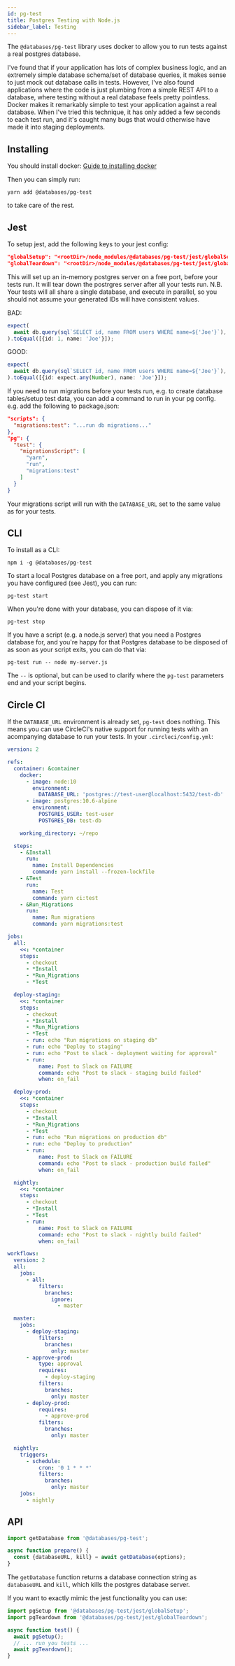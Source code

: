 ```yaml
---
id: pg-test
title: Postgres Testing with Node.js
sidebar_label: Testing
---
```


The `@databases/pg-test` library uses docker to allow you to run tests against a real postgres database.

I've found that if your application has lots of complex business logic, and an extremely simple database schema/set of database queries, it makes sense to just mock out database calls in tests. However, I've also found applications where the code is just plumbing from a simple REST API to a database, where testing without a real database feels pretty pointless. Docker makes it remarkably simple to test your application against a real database. When I've tried this technique, it has only added a few seconds to each test run, and it's caught many bugs that would otherwise have made it into staging deployments.

## Installing

You should install docker: [Guide to installing docker](https://gist.github.com/rstacruz/297fc799f094f55d062b982f7dac9e41)

Then you can simply run:

```
yarn add @databases/pg-test
```

to take care of the rest.

## Jest

To setup jest, add the following keys to your jest config:

```json
"globalSetup": "<rootDir>/node_modules/@databases/pg-test/jest/globalSetup",
"globalTeardown": "<rootDir>/node_modules/@databases/pg-test/jest/globalTeardown",
```

This will set up an in-memory postgres server on a free port, before your tests run. It will tear down the postrgres server after all your tests run. N.B. Your tests will all share a single database, and execute in parallel, so you should not assume your generated IDs will have consistent values.

BAD:

```ts
expect(
  await db.query(sql`SELECT id, name FROM users WHERE name=${'Joe'}`),
).toEqual([{id: 1, name: 'Joe'}]);
```

GOOD:

```ts
expect(
  await db.query(sql`SELECT id, name FROM users WHERE name=${'Joe'}`),
).toEqual([{id: expect.any(Number), name: 'Joe'}]);
```

If you need to run migrations before your tests run, e.g. to create database tables/setup test data, you can add a command to run in your pg config. e.g. add the following to package.json:

```json
"scripts": {
  "migrations:test": "...run db migrations..."
},
"pg": {
  "test": {
    "migrationsScript": [
      "yarn",
      "run",
      "migrations:test"
    ]
  }
}
```

Your migrations script will run with the `DATABASE_URL` set to the same value as for your tests.

## CLI

To install as a CLI:

```
npm i -g @databases/pg-test
```

To start a local Postgres database on a free port, and apply any migrations you have configured (see Jest), you can run:

```
pg-test start
```

When you're done with your database, you can dispose of it via:

```
pg-test stop
```

If you have a script (e.g. a node.js server) that you need a Postgres database for, and you're happy for that Postgres database to be disposed of as soon as your script exits, you can do that via:

```
pg-test run -- node my-server.js
```

The `--` is optional, but can be used to clarify where the `pg-test` parameters end and your script begins.

## Circle CI

If the `DATABASE_URL` environment is already set, `pg-test` does nothing. This means you can use CircleCI's native support for running tests with an acompanying database to run your tests. In your `.circleci/config.yml`:

```yaml
version: 2

refs:
  container: &container
    docker:
      - image: node:10
        environment:
          DATABASE_URL: 'postgres://test-user@localhost:5432/test-db'
      - image: postgres:10.6-alpine
        environment:
          POSTGRES_USER: test-user
          POSTGRES_DB: test-db

    working_directory: ~/repo

  steps:
    - &Install
      run:
        name: Install Dependencies
        command: yarn install --frozen-lockfile
    - &Test
      run:
        name: Test
        command: yarn ci:test
    - &Run_Migrations
      run:
        name: Run migrations
        command: yarn migrations:test

jobs:
  all:
    <<: *container
    steps:
      - checkout
      - *Install
      - *Run_Migrations
      - *Test

  deploy-staging:
    <<: *container
    steps:
      - checkout
      - *Install
      - *Run_Migrations
      - *Test
      - run: echo "Run migrations on staging db"
      - run: echo "Deploy to staging"
      - run: echo "Post to slack - deployment waiting for approval"
      - run:
          name: Post to Slack on FAILURE
          command: echo "Post to slack - staging build failed"
          when: on_fail

  deploy-prod:
    <<: *container
    steps:
      - checkout
      - *Install
      - *Run_Migrations
      - *Test
      - run: echo "Run migrations on production db"
      - run: echo "Deploy to production"
      - run:
          name: Post to Slack on FAILURE
          command: echo "Post to slack - production build failed"
          when: on_fail

  nightly:
    <<: *container
    steps:
      - checkout
      - *Install
      - *Test
      - run:
          name: Post to Slack on FAILURE
          command: echo "Post to slack - nightly build failed"
          when: on_fail

workflows:
  version: 2
  all:
    jobs:
      - all:
          filters:
            branches:
              ignore:
                - master

  master:
    jobs:
      - deploy-staging:
          filters:
            branches:
              only: master
      - approve-prod:
          type: approval
          requires:
            - deploy-staging
          filters:
            branches:
              only: master
      - deploy-prod:
          requires:
            - approve-prod
          filters:
            branches:
              only: master

  nightly:
    triggers:
      - schedule:
          cron: '0 1 * * *'
          filters:
            branches:
              only: master
    jobs:
      - nightly
```

## API

```ts
import getDatabase from '@databases/pg-test';

async function prepare() {
  const {databaseURL, kill} = await getDatabase(options);
}
```

The `getDatabase` function returns a database connection string as `databaseURL` and `kill`, which kills the postgres database server.

If you want to exactly mimic the jest functionality you can use:

```ts
import pgSetup from '@databases/pg-test/jest/globalSetup';
import pgTeardown from '@databases/pg-test/jest/globalTeardown';

async function test() {
  await pgSetup();
  // ... run you tests ...
  await pgTeardown();
}
```
